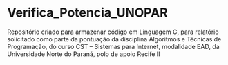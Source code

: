# Verifica_Potencia_UNOPAR
Repositório criado para armazenar código em Linguagem C, para relatório solicitado como parte da pontuação da disciplina Algoritmos e Técnicas de Programação, do curso CST – Sistemas para Internet, modalidade EAD, da Universidade Norte do Paraná, polo de apoio Recife II
